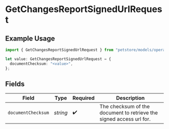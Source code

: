 # GetChangesReportSignedUrlRequest

## Example Usage

```typescript
import { GetChangesReportSignedUrlRequest } from "petstore/models/operations";

let value: GetChangesReportSignedUrlRequest = {
  documentChecksum: "<value>",
};
```

## Fields

| Field                                                               | Type                                                                | Required                                                            | Description                                                         |
| ------------------------------------------------------------------- | ------------------------------------------------------------------- | ------------------------------------------------------------------- | ------------------------------------------------------------------- |
| `documentChecksum`                                                  | *string*                                                            | :heavy_check_mark:                                                  | The checksum of the document to retrieve the signed access url for. |
